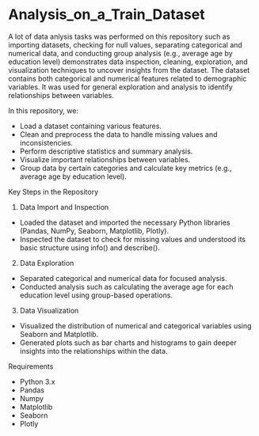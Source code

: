 # Analysis_on_a_Train_Dataset

A lot of data anlysis tasks was performed on this repository such as importing datasets, checking for null values, separating categorical and numerical data, and conducting group analysis (e.g., average age by education level) demonstrates data inspection, cleaning, exploration, and visualization techniques to uncover insights from the dataset.
The dataset contains both categorical and numerical features related to demographic variables. It was used for general exploration and analysis to identify relationships between variables.


In this repository, we:
-  Load a dataset containing various features.
-  Clean and preprocess the data to handle missing values and inconsistencies.
-  Perform descriptive statistics and summary analysis.
-  Visualize important relationships between variables.
-  Group data by certain categories and calculate key metrics (e.g., average age by education level).


Key Steps in the Repository


1. Data Import and Inspection

-    Loaded the dataset and imported the necessary Python libraries (Pandas, NumPy, Seaborn, Matplotlib, Plotly).
-    Inspected the dataset to check for missing values and understood its basic structure using info() and describe().
  
2.  Data Exploration

-    Separated categorical and numerical data for focused analysis.
-    Conducted analysis such as calculating the average age for each education level using group-based operations.

3.  Data Visualization

-    Visualized the distribution of numerical and categorical variables using Seaborn and Matplotlib.
-    Generated plots such as bar charts and histograms to gain deeper insights into the relationships within the data.


Requirements

-    Python 3.x
-    Pandas
-    Numpy
-    Matplotlib
-    Seaborn
-    Plotly




